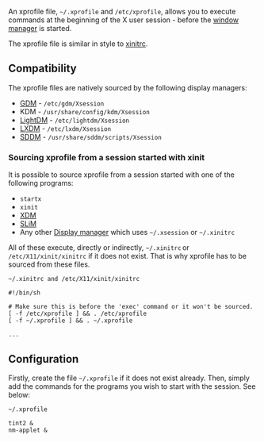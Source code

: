 An xprofile file, `~/.xprofile` and `/etc/xprofile`, allows you to execute commands at the beginning of the X user session - before the [window manager](/index.php/Window_manager "Window manager") is started.

The xprofile file is similar in style to [xinitrc](/index.php/Xinitrc "Xinitrc").

## Compatibility

The xprofile files are natively sourced by the following display managers:

*   [GDM](/index.php/GDM "GDM") - `/etc/gdm/Xsession`
*   KDM - `/usr/share/config/kdm/Xsession`
*   [LightDM](/index.php/LightDM "LightDM") - `/etc/lightdm/Xsession`
*   [LXDM](/index.php/LXDM "LXDM") - `/etc/lxdm/Xsession`
*   [SDDM](/index.php/SDDM "SDDM") - `/usr/share/sddm/scripts/Xsession`

### Sourcing xprofile from a session started with xinit

It is possible to source xprofile from a session started with one of the following programs:

*   `startx`
*   `xinit`
*   [XDM](/index.php/XDM "XDM")
*   [SLiM](/index.php/SLiM "SLiM")
*   Any other [Display manager](/index.php/Display_manager "Display manager") which uses `~/.xsession` or `~/.xinitrc`

All of these execute, directly or indirectly, `~/.xinitrc` or `/etc/X11/xinit/xinitrc` if it does not exist. That is why xprofile has to be sourced from these files.

 `~/.xinitrc and /etc/X11/xinit/xinitrc` 
```
#!/bin/sh

# Make sure this is before the 'exec' command or it won't be sourced.
[ -f /etc/xprofile ] && . /etc/xprofile
[ -f ~/.xprofile ] && . ~/.xprofile

...

```

## Configuration

Firstly, create the file `~/.xprofile` if it does not exist already. Then, simply add the commands for the programs you wish to start with the session. See below:

 `~/.xprofile` 
```
tint2 &
nm-applet &

```